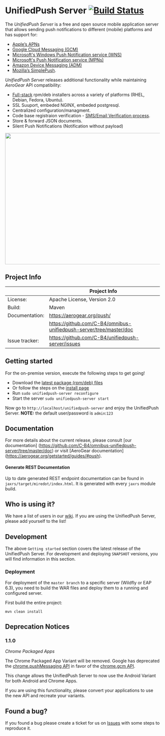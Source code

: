 # UnifiedPush Server [![Build Status](https://travis-ci.org/C-B4/unifiedpush-server.svg?branch=master)](https://travis-ci.org/C-B4/unifiedpush-server)
The _UnifiedPush Server_ is a free and open source mobile application server that allows sending push notifications to different (mobile) platforms and has support for:
* [Apple’s APNs](http://developer.apple.com/library/mac/#documentation/NetworkingInternet/Conceptual/RemoteNotificationsPG/Chapters/ApplePushService.html#//apple_ref/doc/uid/TP40008194-CH100-SW9)
* [Google Cloud Messaging (GCM)](http://developer.android.com/google/gcm/index.html)
* [Microsoft's Windows Push Notification service (WNS)](https://msdn.microsoft.com/en-us/library/windows/apps/hh913756.aspx)
* [Microsoft's Push Notification service (MPNs)](http://msdn.microsoft.com/en-us/library/windows/apps/ff402558.aspx)
* [Amazon Device Messaging (ADM)](https://developer.amazon.com/appsandservices/apis/engage/device-messaging/)
* [Mozilla’s SimplePush](https://wiki.mozilla.org/WebAPI/SimplePush).

_UnifiedPush Server_ releases additional functionality while maintaining _AeroGear_ API compatibility:
* [Full-stack](http://ups.c-b4.com/ups/packages/) rpm/deb installers across a variety of platforms (RHEL, Debian, Fedora, Ubuntu).
* SSL Suuport, embeded NGINX, embeded postgresql.
* Centralized configuration/managment. 
* Code base registraion verification - [SMS/Email Verification process](https://github.com/C-B4/unifiedpush-server/issues/2).
* Store & forward JSON documents.
* Silent Push Notifications (Notification without payload) 

<img src="https://raw.githubusercontent.com/aerogear/aerogear-unifiedpush-server/master/ups-ui-screenshot.png" height="427px" width="550px" />

## Project Info

|                 | Project Info  |
| --------------- | ------------- |
| License:        | Apache License, Version 2.0  |
| Build:          | Maven  |
| Documentation:  | https://aerogear.org/push/  |
|                 | https://github.com/C-B4/omnibus-unifiedpush-server/tree/master/doc  |
| Issue tracker:  | https://github.com/C-B4/unifiedpush-server/issues  |

## Getting started

For the on-premise version, execute the following steps to get going!

* Download the [latest package (rpm/deb) files](http://ups.c-b4.com/ups/packages/)
* Or follow the steps on the [install page](https://github.com/C-B4/unifiedpush-server/wiki/Unifiedpush-Installation)
* Run ``sudo unifiedpush-server reconfigure``
* Start the server ``sudo unifiedpush-server start``

Now go to ``http://localhost/unifiedpush-server`` and enjoy the UnifiedPush Server.
__NOTE:__ the default user/password is ```admin```:```123```

## Documentation

For more details about the current release, please consult [our documentation] (https://github.com/C-B4/omnibus-unifiedpush-server/tree/master/doc) or visit [AeroGear documentation] 
(https://aerogear.org/getstarted/guides/#push).

#### Generate REST Documentation

Up to date generated REST endpoint documentation can be found in `jaxrs/target/miredot/index.html`. It is generated with every `jaxrs` module build.

## Who is using it?

We have a list of users in our [wiki](https://github.com/C-B4/unifiedpush-server/wiki/Users-of-the-UnifiedPush-Server). If you are using the UnifiedPush Server, please add yourself to the list!

## Development 

The above `Getting started` section covers the latest release of the UnifiedPush Server. For development and deploying `SNAPSHOT` versions, you will find information in this section.


### Deployment 

For deployment of the `master branch` to a specific server (Wildfly or EAP 6.3), you need to build the WAR files and deploy them to a running and configured server.

First build the entire project:
```
mvn clean install
```

## Deprecation Notices

###  1.1.0

*Chrome Packaged Apps*

The Chrome Packaged App Variant will be removed.  Google has deprecated the [chrome.pushMessaging API](https://developer.chrome.com/extensions/pushMessaging) in favor of the [chrome.gcm API](https://developer.chrome.com/extensions/gcm).

This change allows the UnifiedPush Server to now use the Android Variant for both Android and Chrome Apps.

If you are using this functionality, please convert your applications to use the new API and recreate your variants.

## Found a bug?

If you found a bug please create a ticket for us on [Issues](https://github.com/C-B4/unifiedpush-server/issues) with some steps to reproduce it.
